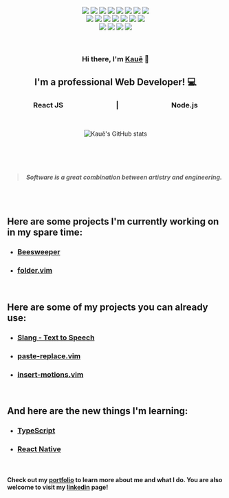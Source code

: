 <p align="center">
  <img src="https://img.shields.io/badge/Code-JavaScript-informational?style=flat&logo=JavaScript&color=F7DF1E">
  <img src="https://img.shields.io/badge/Code-React-informational?style=flat&logo=react&color=61DAFB">
  <img src="https://img.shields.io/badge/Code-Node.js-informational?style=flat&logo=Node.js&color=3D883B">
  <img src="https://img.shields.io/badge/Code-AdonisJS-informational?style=flat&logo=AdonisJS&color=20004F">
  <img src="https://img.shields.io/badge/Code-HTML5-informational?style=flat&logo=HTML5&color=E34F26">
  <img src="https://img.shields.io/badge/Code-C-informational?style=flat&logo=C&color=A8B9CC">
  <img src="https://img.shields.io/badge/Code-Python-informational?style=flat&logo=Python&color=3776AB">
   <img src="https://img.shields.io/badge/Code-Django-informational?style=flat&logo=Django&color=0F3D2D">
  <br>
  <img src="https://img.shields.io/badge/Tool-Vim-informational?style=flat&logo=Vim&color=3D883B">
  <img src="https://img.shields.io/badge/Tool-PostgreSQL-informational?style=flat&logo=PostgreSQL&color=336791">
  <img src="https://img.shields.io/badge/Tool-NPM-informational?style=flat&logo=NPM&color=CB0000">
  <img src="https://img.shields.io/badge/Tool-Yarn-informational?style=flat&logo=Yarn&color=2C8EBB">
  <img src="https://img.shields.io/badge/Tool-Git-informational?style=flat&logo=Git&color=F05032">
  <img src="https://img.shields.io/badge/Tool-GitHub-informational?style=flat&logo=GitHub&color=181717">
  <img src="https://img.shields.io/badge/Tool-Insomnia-informational?style=flat&logo=Insomnia&color=3E028B">
  <br>
  <img src="https://img.shields.io/badge/Style-CSS3-informational?style=flat&logo=CSS3&color=1572B6">
  <img src="https://img.shields.io/badge/Style-Styled--Components-informational?style=flat&logo=styled-components&color=CC6699">
  <img src="https://img.shields.io/badge/Style-Sass-informational?style=flat&logo=Sass&color=DB7093">
  <img src="https://img.shields.io/badge/Style-Bootstrap-informational?style=flat&logo=Bootstrap&color=7952B3">
</p>

<br>

<h3 align="center">
Hi there, I'm <a href="https://kauer3.github.io/" target="_blank" rel="noreferrer">Kauê</a> 👋
</h3>

<h2 align="center">
I'm a professional Web Developer! 💻
</h2> 
<h3 align="center">
React JS        |        Node.js
</h3> 

<br>

<p align="center">
  <img src="https://github-readme-stats-kauer3.vercel.app/api?username=kauer3&count_private=true&hide_border=true&show_icons=true&theme=radical" alt="Kauê's GitHub stats">
</p>

<br>
<br>
<br>

<blockquote>
  <h4 align="center"><i>Software is a great combination between artistry and engineering.</i></h4>
</blockquote>

<br>
<br>

<h2>Here are some projects I'm currently working on in my spare time:</h2>

- <h3><a href="https://github.com/kauer3/beesweeper-web">Beesweeper</a></h3>
- <h3><a href="https://github.com/kauer3/folder.vim">folder.vim</a></h3>
<br>
<h2>Here are some of my projects you can already use:</h2>

- <h3><a href="https://chrome.google.com/webstore/detail/slang-text-to-speech/enkmbkhkbdiaafkmofbmdahclajelgfh">Slang - Text to Speech</a></h3>
- <h3><a href="https://github.com/kauer3/paste-replace.vim">paste-replace.vim</a></h3>
- <h3><a href="https://github.com/kauer3/insert-motions.vim">insert-motions.vim</a></h3>
<br>
<h2>And here are the new things I'm learning:</h2>

- <h3><a href="https://www.typescriptlang.org/">TypeScript</a></h3>
- <h3><a href="https://reactnative.dev/">React Native</a></h3>

<br>

<h4>Check out my <a href="https://kauer3.github.io/" target="_blank" rel="noreferrer">portfolio</a> to learn more about me and what I do.
You are also welcome to visit my <a href="https://www.linkedin.com/in/kauer3/" target="_blank" rel="noreferrer">linkedin</a> page!</h4>
